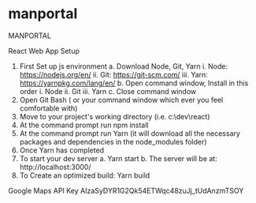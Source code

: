 # manportal
MANPORTAL

React Web App Setup

1. First Set up js environment
	a. Download Node, Git, Yarn
		i. Node: https://nodejs.org/en/
		ii. Git: https://git-scm.com/
		iii. Yarn: https://yarnpkg.com/lang/en/
	b. Open command window, Install in this order
		i. Node
		ii. Git
		iii. Yarn
	c. Close command window
2. Open Git Bash ( or your command window which ever you feel comfortable with)
3. Move to your project's working directory (i.e. c:\dev\react)
4. At the command prompt run npm install
5. At the command prompt run  Yarn (it will download all the necessary packages and dependencies in the node_modules folder)
6. Once Yarn has completed
7. To start your dev server
	a. Yarn start
	b. The server will be at: http://localhost:3000/
8. To Create an optimized build: Yarn build

Google Maps API Key
AIzaSyDYR1G2Qk54ETWqc48zuJj_tUdAnzmTSOY
